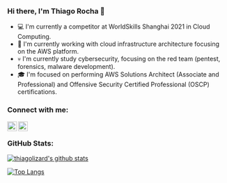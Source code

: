 ### Hi there, I'm Thiago Rocha :penguin:

- :computer: I'm currently a competitor at WorldSkills Shanghai 2021 in Cloud Computing.
- :milky_way: I'm currently working with cloud infrastructure architecture focusing on the AWS platform.
- :skull: I'm currently study cybersecurity, focusing on the red team (pentest, forensics, malware development).
- :mortar_board: I'm focused on performing AWS Solutions Architect (Associate and Professional) and Offensive Security Certified Professional (OSCP) certifications.

### Connect with me:

[<img align="left" alt="thiagolizard | LinkedIn" width="22px" src="https://cdn.jsdelivr.net/npm/simple-icons@v3/icons/linkedin.svg" />](https://www.linkedin.com/in/thiagolizardd/)
[<img align="left" alt="thiagolizard | Instagram" width="22px" src="https://cdn.jsdelivr.net/npm/simple-icons@v3/icons/instagram.svg" />](https://instagram.com/thiagoarjo/)

<br />

### GitHub Stats:

[![thiagolizard's github stats](https://github-readme-stats.vercel.app/api?username=thiagolizard&count_private=true&theme=tokyonight)](https://github.com/anuraghazra/github-readme-stats)

[![Top Langs](https://github-readme-stats.vercel.app/api/top-langs/?username=thiagolizard&count_private=true&theme=tokyonight)](https://github.com/anuraghazra/github-readme-stats)
